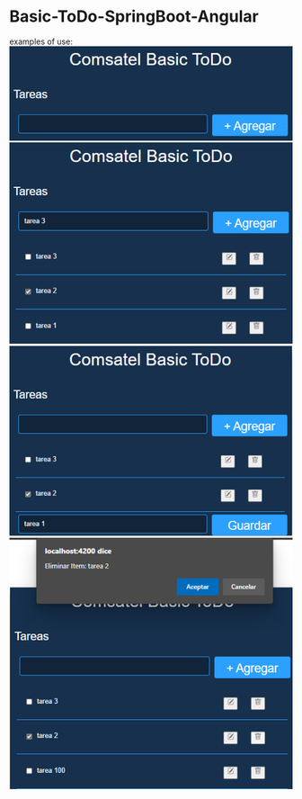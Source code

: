 # Basic-ToDo-SpringBoot-Angular
examples of use:
![todo-empty](images/todo-empty.PNG)
![todo](images/todo.png)
![todo-edit](images/todo-edit.PNG)
![todo-delete](images/todo-delete.PNG)
